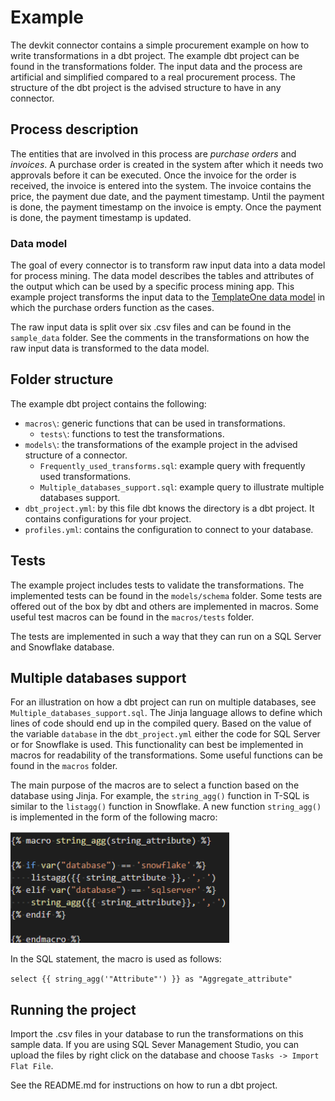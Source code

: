 # Example
The devkit connector contains a simple procurement example on how to write transformations in a dbt project. The example dbt project can be found in the transformations folder. The input data and the process are artificial and simplified compared to a real procurement process. The structure of the dbt project is the advised structure to have in any connector.

## Process description
The entities that are involved in this process are *purchase orders* and *invoices*. A purchase order is created in the system after which it needs two approvals before it can be executed. Once the invoice for the order is received, the invoice is entered into the system. The invoice contains the price, the payment due date, and the payment timestamp. Until the payment is done, the payment timestamp on the invoice is empty. Once the payment is done, the payment timestamp is updated.

### Data model
The goal of every connector is to transform raw input data into a data model for process mining. The data model describes the tables and attributes of the output which can be used by a specific process mining app. This example project transforms the input data to the [TemplateOne data model](https://docs.uipath.com/process-mining/docs/input-tables-of-templateone-10) in which the purchase orders function as the cases.

The raw input data is split over six .csv files and can be found in the `sample_data` folder. See the comments in the transformations on how the raw input data is transformed to the data model.

## Folder structure
The example dbt project contains the following:
- `macros\`: generic functions that can be used in transformations.
    - `tests\`: functions to test the transformations.
- `models\`: the transformations of the example project in the advised structure of a connector.
    - `Frequently_used_transforms.sql`: example query with frequently used transformations.
    - `Multiple_databases_support.sql`: example query to illustrate multiple databases support.
- `dbt_project.yml`: by this file dbt knows the directory is a dbt project. It contains configurations for your project.
- `profiles.yml`: contains the configuration to connect to your database.

## Tests
The example project includes tests to validate the transformations. The implemented tests can be found in the `models/schema` folder. Some tests are offered out of the box by dbt and others are implemented in macros. Some useful test macros can be found in the `macros/tests` folder.

The tests are implemented in such a way that they can run on a SQL Server and Snowflake database. 

## Multiple databases support
For an illustration on how a dbt project can run on multiple databases, see `Multiple_databases_support.sql`. The Jinja language allows to define which lines of code should end up in the compiled query. Based on the value of the variable `database` in the `dbt_project.yml` either the code for SQL Server or for Snowflake is used. This functionality can best be implemented in macros for readability of the transformations. Some useful functions can be found in the `macros` folder.

The main purpose of the macros are to select a function based on the database using Jinja. For example, the `string_agg()` function in T-SQL is similar to the `listagg()` function in Snowflake. A new function `string_agg()` is implemented in the form of the following macro:

![macro_multiple_databases_support](../images/macro_multiple_databases_support.png)

In the SQL statement, the macro is used as follows:

`select {{ string_agg('"Attribute"') }} as "Aggregate_attribute"`

## Running the project
Import the .csv files in your database to run the transformations on this sample data. If you are using SQL Sever Management Studio, you can upload the files by right click on the database and choose `Tasks -> Import Flat File`.

See the README.md for instructions on how to run a dbt project.
